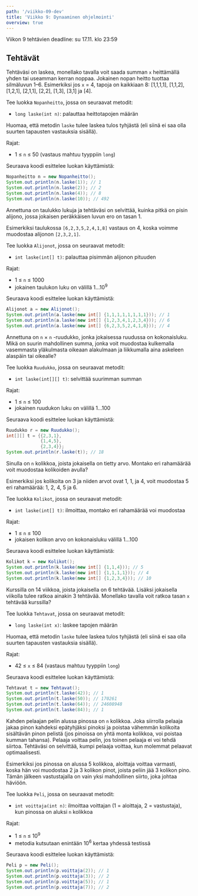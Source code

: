 ```yaml
---
path: '/viikko-09-dev'
title: 'Viikko 9: Dynaaminen ohjelmointi'
overview: true
---
```


Viikon 9 tehtävien deadline: su 17.11. klo 23:59

## Tehtävät

<programming-exercise name='1. Nopanheitto' tmcname='viikko09-Viikko09Tehtava1'>

Tehtäväsi on laskea, monellako tavalla voit saada summan `x`
heittämällä yhden tai useamman kerran noppaa.
Jokainen nopan heitto tuottaa silmäluvun 1–6.
Esimerkiksi jos `x` = 4, tapoja on kaikkiaan 8:
[1,1,1,1], [1,1,2], [1,2,1], [2,1,1], [2,2], [1,3], [3,1] ja [4].

Tee luokka `Nopanheitto`, jossa on seuraavat metodit:

* `long laske(int n)`: palauttaa heittotapojen määrän

Huomaa, että metodin `laske` tulee laskea tulos tyhjästä
(eli siinä ei saa olla suurten tapausten vastauksia sisällä).

Rajat:

- 1 &le; `n` &le; 50 (vastaus mahtuu tyyppiin `long`)

Seuraava koodi esittelee luokan käyttämistä:

```java
Nopanheitto n = new Nopanheitto();
System.out.println(n.laske(1)); // 1
System.out.println(n.laske(2)); // 2
System.out.println(n.laske(4)); // 8
System.out.println(n.laske(10)); // 492
```

</programming-exercise>

<programming-exercise name='2. Alijonot' tmcname='viikko09-Viikko09Tehtava2'>

Annettuna on taulukko lukuja ja
tehtäväsi on selvittää,
kuinka pitkä on pisin alijono,
jossa jokaisen peräkkäisen luvun ero on tasan 1.

Esimerkiksi taulukossa `[6,2,3,5,2,4,1,8]` vastaus on 4,
koska voimme muodostaa alijonon `[2,3,2,1]`.

Tee luokka `Alijonot`, jossa on seuraavat metodit:

* `int laske(int[] t)`: palauttaa pisimmän alijonon pituuden

Rajat:

- 1 &le; `n` &le; 1000
- jokainen taulukon luku on välillä 1...10<sup>9</sup>

Seuraava koodi esittelee luokan käyttämistä:

```java
Alijonot a = new Alijonot();
System.out.println(a.laske(new int[] {1,1,1,1,1,1,1,1})); // 1
System.out.println(a.laske(new int[] {1,2,3,4,1,2,3,4})); // 6
System.out.println(a.laske(new int[] {6,2,3,5,2,4,1,8})); // 4
```

</programming-exercise>

<programming-exercise name='3. Ruudukko' tmcname='viikko09-Viikko09Tehtava3'>

Annettuna on `n` &times; `n` -ruudukko,
jonka jokaisessa ruudussa on kokonaisluku.
Mikä on suurin mahdollinen summa,
jonka voit muodostaa kulkemalla vasemmasta yläkulmasta
oikeaan alakulmaan ja liikkumalla aina askeleen
alaspäin tai oikealle?

Tee luokka `Ruudukko`, jossa on seuraavat metodit:

* `int laske(int[][] t)`: selvittää suurimman summan

Rajat:

- 1 &le; `n` &le; 100
- jokainen ruudukon luku on välillä 1...100

Seuraava koodi esittelee luokan käyttämistä:

```java
Ruudukko r = new Ruudukko();
int[][] t = {{2,3,1},
             {1,4,5},
             {2,3,4}};
System.out.println(r.laske(t)); // 18
```

</programming-exercise>

<programming-exercise name='4. Kolikot' tmcname='viikko09-Viikko09Tehtava4'>

Sinulla on `n` kolikkoa, joista jokaisella on tietty arvo.
Montako eri rahamäärää voit muodostaa kolikoiden avulla?

Esimerkiksi jos kolikoita on 3 ja niiden arvot ovat 1, 1, ja 4,
voit muodostaa 5 eri rahamäärää:
1, 2, 4, 5 ja 6.

Tee luokka `Kolikot`, jossa on seuraavat metodit:

* `int laske(int[] t)`: ilmoittaa, montako eri rahamäärää voi muodostaa

Rajat:

- 1 &le; `n` &le; 100
- jokaisen kolikon arvo on kokonaisluku välillä 1...100

Seuraava koodi esittelee luokan käyttämistä:

```java
Kolikot k = new Kolikot();
System.out.println(k.laske(new int[] {1,1,4})); // 5
System.out.println(k.laske(new int[] {1,1,1,1})); // 4
System.out.println(k.laske(new int[] {1,2,3,4})); // 10
```

</programming-exercise>

<programming-exercise name='5. Tehtävät' tmcname='viikko09-Viikko09Tehtava5'>

Kurssilla on 14 viikkoa, joista jokaisella on 6 tehtävää.
Lisäksi jokaisella viikolla tulee ratkoa ainakin 3 tehtävää.
Monellako tavalla voit ratkoa tasan `x` tehtävää kurssilla?

Tee luokka `Tehtavat`, jossa on seuraavat metodit:

* `long laske(int x)`: laskee tapojen määrän

Huomaa, että metodin `laske` tulee laskea tulos tyhjästä
(eli siinä ei saa olla suurten tapausten vastauksia sisällä).

Rajat:

- 42 &le; `x` &le; 84 (vastaus mahtuu tyyppiin `long`)

Seuraava koodi esittelee luokan käyttämistä:

```java
Tehtavat t = new Tehtavat();
System.out.println(t.laske(42)); // 1
System.out.println(t.laske(50)); // 170261
System.out.println(t.laske(64)); // 24608948
System.out.println(t.laske(84)); // 1
```

</programming-exercise>

<programming-exercise name='6. Peli' tmcname='viikko09-Viikko09Tehtava6'>

Kahden pelaajan pelin alussa pinossa on `n` kolikkoa.
Joka siirrolla pelaaja jakaa pinon kahdeksi epätyhjäksi pinoksi
ja poistaa vähemmän kolikoita sisältävän pinon pelistä
(jos pinoissa on yhtä monta kolikkoa, voi poistaa kumman tahansa).
Pelaaja voittaa pelin, jos toinen pelaaja ei voi tehdä siirtoa.
Tehtäväsi on selvittää, kumpi pelaaja voittaa,
kun molemmat pelaavat optimaalisesti.

Esimerkiksi jos pinossa on alussa 5 kolikkoa,
aloittaja voittaa varmasti,
koska hän voi muodostaa 2 ja 3 kolikon pinot,
joista peliin jää 3 kolikon pino.
Tämän jälkeen vastustajalla on vain yksi
mahdollinen siirto, joka johtaa häviöön.

Tee luokka `Peli`, jossa on seuraavat metodit:

* `int voittaja(int n)`: ilmoittaa voittajan
(1 = aloittaja, 2 = vastustaja),
kun pinossa on aluksi `n` kolikkoa

Rajat:

- 1 &le; `n` &le; 10<sup>9</sup>
- metodia kutsutaan enintään 10<sup>6</sup> kertaa yhdessä testissä

Seuraava koodi esittelee luokan käyttämistä:

```java
Peli p = new Peli();
System.out.println(p.voittaja(2)); // 1
System.out.println(p.voittaja(3)); // 2
System.out.println(p.voittaja(5)); // 1
System.out.println(p.voittaja(7)); // 2
```

</programming-exercise>

